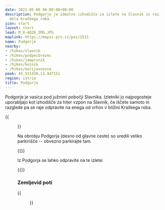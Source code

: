 ```yaml
---
date: 2021-05-06 06:00:00+00:00
description: Podgorje je idealno izhodišče za izlete na Slavnik in raziskovanje vzhodnega
  dela Kraškega roba.
icon: start
layout: start
lead: M_0-4026_IMG.JPG
maplink: https://mapzs.pzs.si/poi/1531
name: Podgorje
nearby:
- /hikes/slavnik
- /hikes/podpecbrezec
- /hikes/jamprsnik
- /hikes/kojnik
- /hikes/marijasnezna
peak: 45.531420,13.947151
region: istria
title: Podgorje
---
```

Podgorje je vasica pod južnimi pobočji Slavnika. Izletniki jo najpogosteje uporabljajo kot izhodišče za hiter vzpon na Slavnik, če iščete samoto in razglede pa se raje odpravite na enega od vrhov v bližini Kraškega roba.

{{<figure src="M_0-4026_IMG.JPG" caption="Podgorje s Kojnika, v ozadju Slavnik">}} 

Na obrobju Podgorja (desno od glavne ceste) so uredili veliko parkirišče -- obvezno parkirajte tam.

{{<start-details>}}

Iz Podgorja se lahko odpravite na te izlete:

{{<start-hike-list>}}

### Zemljevid poti

{{<figure src="M_0-4055_IMG.JPG" caption="Zemljevid poti v okolici Podgorja">}}
